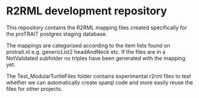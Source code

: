 # R2RML development repository

This repository contains the R2RML mapping files created specifically for the proTRAIT postgres staging database. 

The mappings are categorised according to the item lists found on protrait.nl e.g. genericList2 headAndNeck etc. If the files are in a NotValidated subfolder no triples have been generated with the mapping yet. 

The Test_ModularTurtleFiles folder contains experimental r2rml files to test whether we can automatically create sparql 
code and more easily reuse the files for other projects. 

